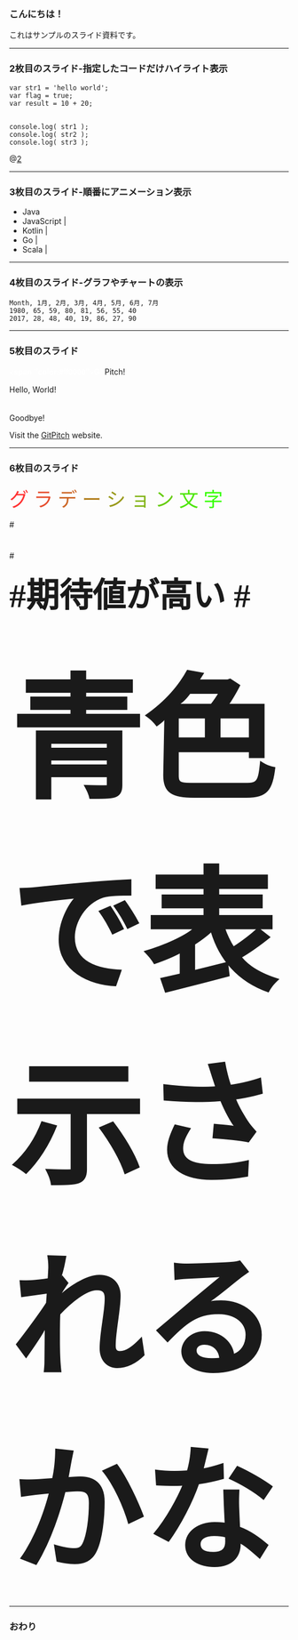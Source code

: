 ### こんにちは！


これはサンプルのスライド資料です。


---


### 2枚目のスライド-指定したコードだけハイライト表示


```
var str1 = 'hello world';
var flag = true;
var result = 10 + 20;


console.log( str1 );
console.log( str2 );
console.log( str3 );
```
@[2](flagに「true」を代入)

---


### 3枚目のスライド-順番にアニメーション表示


- Java
- JavaScript |
- Kotlin |
- Go |
- Scala |


---



### 4枚目のスライド-グラフやチャートの表示


<canvas data-chart="radar">


    Month, 1月, 2月, 3月, 4月, 5月, 6月, 7月
    1980, 65, 59, 80, 81, 56, 55, 40
    2017, 28, 48, 40, 19, 86, 27, 90


</canvas>

---



### 5枚目のスライド


<span style="font-family: Helvetica Neue; font-weight: bold; color:#ffffff"><span "color:#ff0000">Git</span>Pitch</span>!

Hello, World!
<br><br><br>
Goodbye!

Visit the <a href="https://github.com" target="_blank">GitPitch</a> website.


---



### 6枚目のスライド

<div style='font-family: "HGP創英角ﾎﾟｯﾌﾟ体"; font-size: 35px;'>
<span style='color: #ff3333'>グ</span>
<span style='color: #e64d2d'>ラ</span>
<span style='color: #cc6626'>デ</span>
<span style='color: #b38020'>ー</span>
<span style='color: #99991a'>シ</span>
<span style='color: #80b313'>ョ</span>
<span style='color: #66cc0d'>ン</span>
<span style='color: #4de606'>文</span>
<span style='color: #33ff00'>字</span>
</div>

#<br>
#
#<div style='font-family: "Meiryo UI"; font-size: 60px; font-weight:bold; '>
#期待値が高い
#</div>

<br>

<div style='font-family: "Meiryo UI"; font-size: 240px; font-weight:bold; style='color: #0000ff'>
青色で表示されるかな
</div>

---
### おわり
